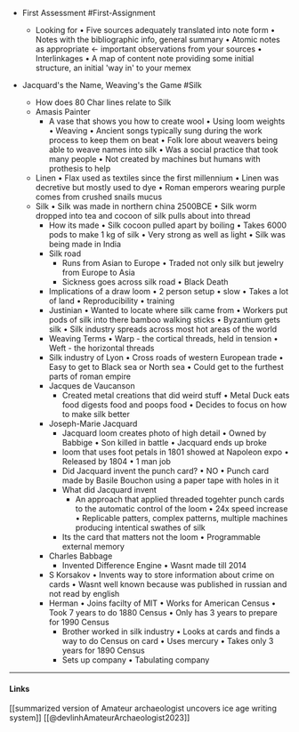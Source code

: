 
- First Assessment #First-Assignment 
	- Looking for
		• Five sources adequately translated into note form
		• Notes with the bibliographic info, general summary
		• Atomic notes as appropriate <- important observations from your sources
		• Interlinkages
		• A map of content note providing some initial structure, an initial 'way in' to your memex

- Jacquard's the Name, Weaving's the Game #Silk 
	- How does 80 Char lines relate to Silk
	- Amasis Painter
		- A vase that shows you how to create wool
			• Using loom weights
			• Weaving
			• Ancient songs typically sung during the work process to keep them on beat
			• Folk lore about weavers being able to weave names into silk
			• Was a social practice that took many people
			• Not created by machines but humans with prothesis to help
	- Linen
		• Flax used as textiles since the first millennium
		• Linen was decretive but mostly used to dye
		• Roman emperors wearing purple comes from crushed snails mucus
	- Silk
		• Silk was made in northern china 2500BCE
		• Silk worm dropped into tea and cocoon of silk pulls about into thread
		- How its made
			• Silk cocoon pulled apart by boiling
			• Takes 6000 pods to make 1 kg of silk
		• Very strong as well as light
		• Silk was being made in India
		- Silk road
			- Runs from Asian to Europe
				• Traded not only silk but jewelry from Europe to Asia 
			- Sickness goes across silk road
				• Black Death
		- Implications of a draw loom
			• 2 person setup
			• slow
			• Takes a lot of land
			• Reproducibility
			• training
		- Justinian
			• Wanted to locate where silk came from
			• Workers put pods of silk into there bamboo walking sticks
			• Byzantium gets silk
			• Silk industry spreads across most hot areas of the world
		- Weaving Terms
			• Warp - the cortical threads, held in tension
			• Weft - the horizontal threads
		- Silk industry of Lyon
			• Cross roads of western European trade
			• Easy to get to Black sea or North sea
			• Could get to the furthest parts of roman empire
		- Jacques de Vaucanson
			- Created metal creations that did weird stuff
				• Metal Duck eats food digests food and poops food
			• Decides to focus on how to make silk better
		- Joseph-Marie Jacquard
			- Jacquard loom creates photo of high detail
				• Owned by Babbige
			• Son killed in battle
			• Jacquard ends up broke
			- loom that uses foot petals in 1801 showed at Napoleon expo
				• Released by 1804
				• 1 man job
			- Did Jacquard invent the punch card?
				• NO
				• Punch card made by Basile Bouchon using a paper tape with holes in it
			- What did Jacquard invent
				- An approach that applied threaded togehter punch cards to the automatic control of the loom
					• 24x speed increase
					• Replicable patters, complex patterns, multiple machines producing intentical swathes of silk
			- Its the card that matters not the loom
				• Programmable external memory
		- Charles Babbage
			- Invented Difference Engine
				• Wasnt made till 2014
		- S Korsakov
			• Invents way to store information about crime on cards
			• Wasnt well known because was published in russian and not read by english
		- Herman
			• Joins facilty of MIT
			• Works for American Census
			• Took 7 years to do 1880 Census
			• Only has 3 years to prepare for 1990 Census
			- Brother worked in silk industry
				• Looks at cards and finds a way to do Census on card
				• Uses mercury
				• Takes only 3 years for 1890 Census
			- Sets up company 
				• Tabulating company
		
	




------------------------
#### Links

[[summarized version of Amateur archaeologist uncovers ice age writing system]]
[[@devlinhAmateurArchaeologist2023]]
